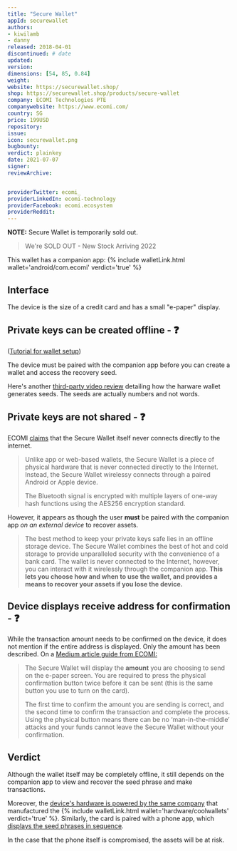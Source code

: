 ```yaml
---
title: "Secure Wallet"
appId: securewallet
authors:
- kiwilamb
- danny
released: 2018-04-01
discontinued: # date
updated:
version:
dimensions: [54, 85, 0.84]
weight: 
website: https://securewallet.shop/
shop: https://securewallet.shop/products/secure-wallet
company: ECOMI Technologies PTE
companywebsite: https://www.ecomi.com/
country: SG
price: 199USD
repository: 
issue:
icon: securewallet.png
bugbounty:
verdict: plainkey
date: 2021-07-07
signer:
reviewArchive:


providerTwitter: ecomi_
providerLinkedIn: ecomi-technology
providerFacebook: ecomi.ecosystem
providerReddit: 
---
```



**NOTE:** Secure Wallet is temporarily sold out.

> We're SOLD OUT - New Stock Arriving 2022

This wallet has a companion app: {% include walletLink.html wallet='android/com.ecomi' verdict='true' %}

## Interface

The device is the size of a credit card and has a small "e-paper" display.

## Private keys can be created offline - ❓

([Tutorial for wallet setup](https://youtu.be/yEuPZ-NzS9c?t=155))

The device must be paired with the companion app before you can create a wallet and access the recovery seed.

Here's another [third-party video review](https://youtu.be/fdUjZPOfyTw?t=267) detailing how the harware wallet generates seeds. The seeds are actually numbers and not words.

## Private keys are not shared - ❓

ECOMI [claims](https://securewallet.shop/pages/wallet-features) that the Secure Wallet itself never connects directly to the internet.

> Unlike app or web-based wallets, the Secure Wallet is a piece of physical hardware that is never connected directly to the Internet. Instead, the Secure Wallet wirelessy connects through a paired Android or Apple device.
>
> The Bluetooth signal is encrypted with multiple layers of one-way hash functions using the AES256 encryption standard.

However, it appears as though the user **must** be paired with the companion app *on an external device* to recover assets.

> The best method to keep your private keys safe lies in an offline storage device. The Secure Wallet combines the best of hot and cold storage to provide unparalleled security with the convenience of a bank card. The wallet is never connected to the Internet, however, you can interact with it wirelessly through the companion app. **This lets you choose how and when to use the wallet, and provides a means to recover your assets if you lose the device.**

## Device displays receive address for confirmation - ❓

While the transaction amount needs to be confirmed on the device, it does not mention if the entire address is displayed. Only the amount has been described. On a [Medium article guide from ECOMI:](https://medium.com/ecomi/sending-and-receiving-with-the-secure-wallet-9ecf03fe2f8e)

> The Secure Wallet will display the **amount** you are choosing to send on the e-paper screen. You are required to press the physical confirmation button twice before it can be sent (this is the same button you use to turn on the card).
>
> The first time to confirm the amount you are sending is correct, and the second time to confirm the transaction and complete the process. <br>
Using the physical button means there can be no ‘man-in-the-middle’ attacks and your funds cannot leave the Secure Wallet without your confirmation.

## Verdict

Although the wallet itself may be completely offline, it still depends on the companion app to view and recover the seed phrase and make transactions. 

Moreover, the [device's hardware is powered by the same company](https://www.youtube.com/watch?v=bTmXZBAsWtM&t=47s) that manufactured the {% include walletLink.html wallet='hardware/coolwallets' verdict='true' %}. Similarly, the card is paired with a phone app, which [displays the seed phrases in sequence](https://youtu.be/FqzG7jPKH_0?t=221).  

In the case that the phone itself is compromised, the assets will be at risk.